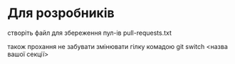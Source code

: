 # Для розробників

створіть файл для збереження пул-ів pull-requests.txt

також прохання не забувати змінювати гілку комадою git switch <назва вашої
секції>
